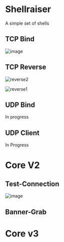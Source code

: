 # Shellraiser

A simple set of shells


## TCP Bind

![image](https://user-images.githubusercontent.com/65114647/214705189-0c44428d-8acc-4c55-992f-772379b9e274.png)

## TCP Reverse

![reverse2](https://user-images.githubusercontent.com/65114647/214706352-16a9ddf8-b31e-49ad-af1a-aa0671691c1b.PNG)

![reverse1](https://user-images.githubusercontent.com/65114647/214706061-cee10762-3e09-4ef8-bb62-e511ffafa0a1.PNG)

## UDP Bind

In progress 

## UDP Client

In Progress

# Core V2

## Test-Connection

![image](https://user-images.githubusercontent.com/65114647/214706608-421be570-9fe1-487f-acba-cff008a8d30b.png)

## Banner-Grab

# Core v3
